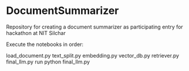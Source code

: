# DocumentSummarizer
Repository for creating a document summarizer as participating entry for hackathon at NIT Silchar


Execute the notebooks in order:

load_document.py
text_split.py
embedding.py
vector_db.py
retriever.py
final_llm.py
run python final_llm.py